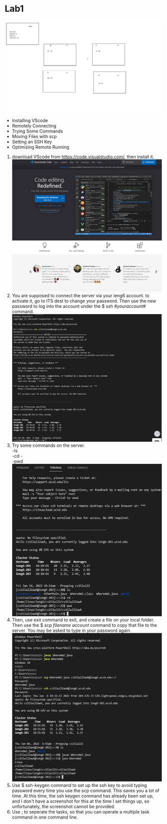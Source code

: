 # Lab1

![Image](https://github.com/cccz1/15lreport/blob/main/task1-diagram.png?raw=true)

- Installing VScode
- Remotely Connecting
- Trying Some Commands
- Moving Files with scp
- Setting an SSH Key
- Optimizing Remote Running

1. download VScode from  https://code.visualstudio.com/, then install it.
    ![Image](https://github.com/cccz1/15lreport/blob/main/Screenshot%202022-01-14%20101126.png?raw=true)
2. You are supposed to connect the server via your ieng6 account. to activate it, go to ITS dest to change your password. Then use the new password to log into the account under the $ ssh #*youraccount*# command.
    ![Image](https://github.com/cccz1/15lreport/blob/main/Screenshot%202022-01-14%20101330.png?raw=true)
3. Try some commands on the server.<br />
-ls<br />
-cd -<br />
-pwd<br />
    ![Image](https://github.com/cccz1/15lreport/blob/main/Screenshot%202022-01-14%20101529.png?raw=true)
4. Then, use exit command to exit, and create a file on your local folder. Then use the $ scp *filename* *account* command to copy that file to the server. You may be asked to type in your password again.
![image](https://github.com/cccz1/15lreport/blob/main/Screenshot%202022-01-14%20101624.png?raw=true)
5. Use $ ssh-keygen command to set up the ssh key to avoid typing password every time you use the scp command. This saves you a lot of time.
    At this time, the ssh keygen command has already been set up, and I don't have a screenshot for this at the time I set things up, so unfortunately, the screenshot cannot be provided.
6. Use ; to seperate the tasks, so that you can operate a multiple task command in one command line.  